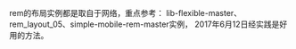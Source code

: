 rem的布局实例都是取自于网络，重点参考：
lib-flexible-master、rem_layout_05、simple-mobile-rem-master实例，
2017年6月12日经实践是好用的方法。